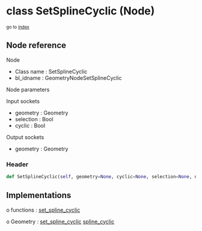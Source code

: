 # class SetSplineCyclic (Node)

<sub>go to [index](/docs/index.md)</sub>

## Node reference

Node
 - Class name : SetSplineCyclic
 - bl_idname : GeometryNodeSetSplineCyclic

Node parameters

Input sockets
 - geometry : Geometry
 - selection : Bool
 - cyclic : Bool

Output sockets
 - geometry : Geometry

### Header

``` python
def SetSplineCyclic(self, geometry=None, cyclic=None, selection=None, node_label=None, node_color=None):
```

## Implementations

o functions : [set_spline_cyclic](/docs/GeoNodes_classes/GLOBAL.md#set_spline_cyclic)

o Geometry : [set_spline_cyclic](/docs/GeoNodes_classes/Geometry.md#set_spline_cyclic) [spline_cyclic](/docs/GeoNodes_classes/Geometry.md#spline_cyclic)


